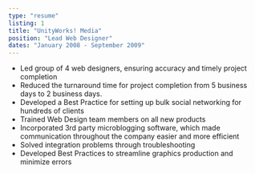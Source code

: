 ```yaml
---
type: "resume"
listing: 1
title: "UnityWorks! Media"
position: "Lead Web Designer"
dates: "January 2008 - September 2009"
---
```


- Led group of 4 web designers, ensuring accuracy and timely project completion
- Reduced the turnaround time for project completion from 5 business days to 2 business days.
- Developed a Best Practice for setting up bulk social networking for hundreds of clients
- Trained Web Design team members on all new products
- Incorporated 3rd party microblogging software, which made communication throughout the company easier and more efficient
- Solved integration problems through troubleshooting
- Developed Best Practices to streamline graphics production and minimize errors
